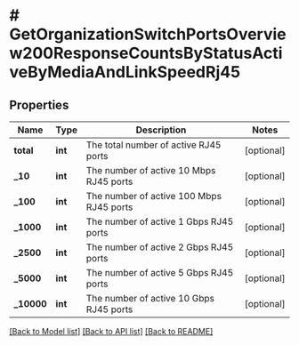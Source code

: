 # # GetOrganizationSwitchPortsOverview200ResponseCountsByStatusActiveByMediaAndLinkSpeedRj45

## Properties

Name | Type | Description | Notes
------------ | ------------- | ------------- | -------------
**total** | **int** | The total number of active RJ45 ports | [optional]
**_10** | **int** | The number of active 10 Mbps RJ45 ports | [optional]
**_100** | **int** | The number of active 100 Mbps RJ45 ports | [optional]
**_1000** | **int** | The number of active 1 Gbps RJ45 ports | [optional]
**_2500** | **int** | The number of active 2 Gbps RJ45 ports | [optional]
**_5000** | **int** | The number of active 5 Gbps RJ45 ports | [optional]
**_10000** | **int** | The number of active 10 Gbps RJ45 ports | [optional]

[[Back to Model list]](../../README.md#models) [[Back to API list]](../../README.md#endpoints) [[Back to README]](../../README.md)
